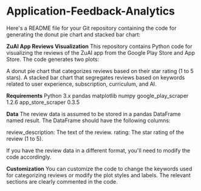 # Application-Feedback-Analytics
Here's a README file for your Git repository containing the code for generating the donut pie chart and stacked bar chart:

**ZuAI App Reviews Visualization**
This repository contains Python code for visualizing the reviews of the ZuAI app from the Google Play Store and App Store. The code generates two plots:

A donut pie chart that categorizes reviews based on their star rating (1 to 5 stars).
A stacked bar chart that segregates reviews based on keywords related to user experience, subscription, curriculum, and AI.

**Requirements**
Python 3.x
pandas
matplotlib
numpy
google_play_scraper 1.2.6
app_store_scraper 0.3.5

**Data**
The review data is assumed to be stored in a pandas DataFrame named result. The DataFrame should have the following columns:

review_description: The text of the review.
rating: The star rating of the review (1 to 5).

If you have the review data in a different format, you'll need to modify the code accordingly.

**Customization**
You can customize the code to change the keywords used for categorizing reviews or modify the plot styles and labels. The relevant sections are clearly commented in the code.
